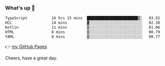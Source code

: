 ### What's up 👋

<!--START_SECTION:waka-->

```txt
TypeScript           16 hrs 15 mins  ███████████████████████▒░   93.92 %
HCL                  24 mins         ▓░░░░░░░░░░░░░░░░░░░░░░░░   02.38 %
Kotlin               11 mins         ▒░░░░░░░░░░░░░░░░░░░░░░░░   01.06 %
HTML                 8 mins          ▒░░░░░░░░░░░░░░░░░░░░░░░░   00.79 %
YAML                 8 mins          ▒░░░░░░░░░░░░░░░░░░░░░░░░   00.77 %
```

<!--END_SECTION:waka-->

👉 [my GitHub Pages](https://ykzhukian.github.io)

Cheers, have a great day.

